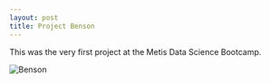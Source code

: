 ```yaml
---
layout: post
title: Project Benson
---
```


This was the very first project at the Metis Data Science Bootcamp.  


![Benson](https://github.com/unif2/unif2.github.io/blob/master/images/Benson.jpg)